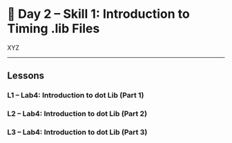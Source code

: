 # 🔹 Day 2 – Skill 1: Introduction to Timing .lib Files

XYZ

---

## Lessons

### L1 – Lab4: Introduction to dot Lib (Part 1)

### L2 – Lab4: Introduction to dot Lib (Part 2)

### L3 – Lab4: Introduction to dot Lib (Part 3)
